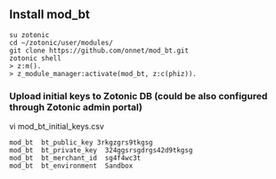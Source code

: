## Install mod_bt
```
su zotonic
cd ~/zotonic/user/modules/
git clone https://github.com/onnet/mod_bt.git
zotonic shell
> z:m().
> z_module_manager:activate(mod_bt, z:c(phiz)).
```
### Upload initial keys to Zotonic DB (could be also configured through Zotonic admin portal)

vi mod_bt_initial_keys.csv
```
mod_bt  bt_public_key 3rkgzgrs9tkgsg
mod_bt  bt_private_key  324ggsrsgdrgs42d9tkgsg
mod_bt  bt_merchant_id  sg4f4wc3t
mod_bt  bt_environment  Sandbox
```

